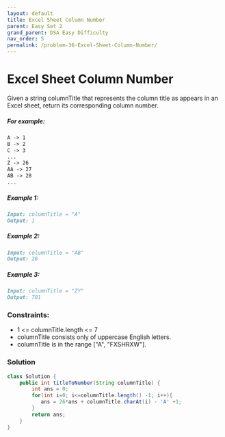 ```yaml
---
layout: default
title: Excel Sheet Column Number
parent: Easy Set 2
grand_parent: DSA Easy Difficulty
nav_order: 5
permalink: /problem-36-Excel-Sheet-Column-Number/
---
```

# Excel Sheet Column Number

Given a string columnTitle that represents the column title as appears in an Excel sheet, return its corresponding column number.

##### For example:

```markdown
A -> 1
B -> 2
C -> 3
...
Z -> 26
AA -> 27
AB -> 28
...
```
##### Example 1:
```markdown
Input: columnTitle = "A"
Output: 1
```
##### Example 2:
```markdown
Input: columnTitle = "AB"
Output: 28
```
##### Example 3:
````markdown
Input: columnTitle = "ZY"
Output: 701
````
### Constraints:

* 1 <= columnTitle.length <= 7
* columnTitle consists only of uppercase English letters.
* columnTitle is in the range ["A", "FXSHRXW"].

### Solution
```java
class Solution {
    public int titleToNumber(String columnTitle) {
        int ans = 0;
        for(int i=0; i<=columnTitle.length() -1; i++){
           ans = 26*ans + columnTitle.charAt(i) - 'A' +1;
        }
        return ans;
    }
}
```